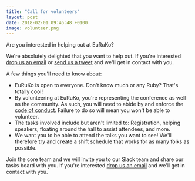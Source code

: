 ```yaml
---
title: "Call for volunteers"
layout: post
date: 2018-02-01 09:46:48 +0100
image: volunteer.png
---
```


Are you interested in helping out at EuRuKo?

We're absolutely delighted that you want to help out. If you're interested [drop us an email](mailto:euruko2018@gmail.com) or [send us a tweet](https://twitter.com/euruko) and we'll get in contact with you.

A few things you'll need to know about:

- EuRuKo is open to everyone. Don't know much or any Ruby? That's totally cool!
- By volunteering at EuRuKo, you're representing the conference as well as the community. As such, you will need to abide by and enforce the [code of conduct](https://2018.euruko.org/coc/). Failure to do so will mean you won't be able to volunteer.
- The tasks involved include but aren't limited to: Registration, helping speakers, floating around the hall to assist attendees, and more.
- We want you to be able to attend the talks you want to see! We'll therefore try and create a shift schedule that works for as many folks as possible.

Join the core team and we will invite you to our Slack team and share our tasks board with you.
If you're interested [drop us an email](mailto:euruko2018@gmail.com) and we'll get in contact with you.
